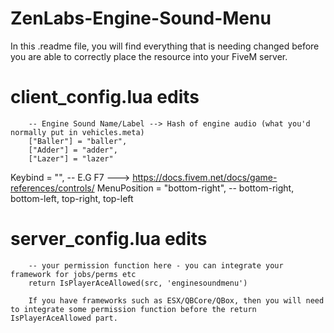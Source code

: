 # ZenLabs-Engine-Sound-Menu
In this .readme file, you will find everything that is needing changed before you are able to correctly place the resource into your FiveM server.
# client_config.lua edits
        -- Engine Sound Name/Label --> Hash of engine audio (what you'd normally put in vehicles.meta)
        ["Baller"] = "baller",
        ["Adder"] = "adder",
        ["Lazer"] = "lazer"
Keybind = "", -- E.G F7 ---> https://docs.fivem.net/docs/game-references/controls/
MenuPosition = "bottom-right", -- bottom-right, bottom-left, top-right, top-left

# server_config.lua edits
        -- your permission function here - you can integrate your framework for jobs/perms etc
        return IsPlayerAceAllowed(src, 'enginesoundmenu')

        If you have frameworks such as ESX/QBCore/QBox, then you will need to integrate some permission function before the return IsPlayerAceAllowed part.
 
